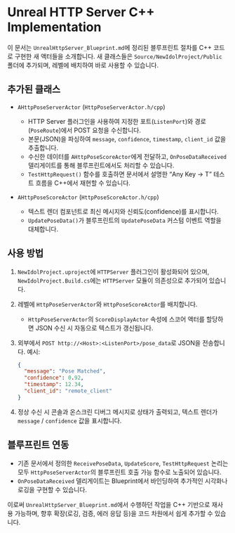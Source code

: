 # Unreal HTTP Server C++ Implementation

이 문서는 `UnrealHttpServer_Blueprint.md`에 정리된 블루프린트 절차를 C++ 코드로 구현한 새 액터들을 소개합니다. 새 클래스들은 `Source/NewIdolProject/Public` 폴더에 추가되며, 레벨에 배치하여 바로 사용할 수 있습니다.

## 추가된 클래스

- `AHttpPoseServerActor` (`HttpPoseServerActor.h/cpp`)
  - HTTP Server 플러그인을 사용하여 지정한 포트(`ListenPort`)와 경로(`PoseRoute`)에서 POST 요청을 수신합니다.
  - 본문(JSON)을 파싱하여 `message`, `confidence`, `timestamp`, `client_id` 값을 추출합니다.
  - 수신한 데이터를 `AHttpPoseScoreActor`에게 전달하고, `OnPoseDataReceived` 델리게이트를 통해 블루프린트에서도 처리할 수 있습니다.
  - `TestHttpRequest()` 함수를 호출하면 문서에서 설명한 “Any Key → T” 테스트 흐름을 C++에서 재현할 수 있습니다.

- `AHttpPoseScoreActor` (`HttpPoseScoreActor.h/cpp`)
  - 텍스트 렌더 컴포넌트로 최신 메시지와 신뢰도(confidence)를 표시합니다.
  - `UpdatePoseData()`가 블루프린트의 `UpdatePoseData` 커스텀 이벤트 역할을 대체합니다.

## 사용 방법

1. `NewIdolProject.uproject`에 `HTTPServer` 플러그인이 활성화되어 있으며, `NewIdolProject.Build.cs`에는 `HTTPServer` 모듈이 의존성으로 추가되어 있습니다.
2. 레벨에 `HttpPoseServerActor`와 `HttpPoseScoreActor`를 배치합니다.
   - `HttpPoseServerActor`의 `ScoreDisplayActor` 속성에 스코어 액터를 할당하면 JSON 수신 시 자동으로 텍스트가 갱신됩니다.
3. 외부에서 `POST http://<Host>:<ListenPort>/pose_data`로 JSON을 전송합니다. 예시:

   ```json
   {
     "message": "Pose Matched",
     "confidence": 0.92,
     "timestamp": 12.34,
     "client_id": "remote_client"
   }
   ```

4. 정상 수신 시 콘솔과 온스크린 디버그 메시지로 상태가 출력되고, 텍스트 렌더가 `message` / `confidence` 값을 표시합니다.

## 블루프린트 연동

- 기존 문서에서 정의한 `ReceivePoseData`, `UpdateScore`, `TestHttpRequest` 논리는 모두 `HttpPoseServerActor`의 블루프린트 호출 가능 함수로 노출되어 있습니다.
- `OnPoseDataReceived` 델리게이트는 Blueprint에서 바인딩하여 추가적인 시각화나 로깅을 구현할 수 있습니다.

이로써 `UnrealHttpServer_Blueprint.md`에서 수행하던 작업을 C++ 기반으로 재사용 가능하며, 향후 확장(로깅, 검증, 에러 응답 등)을 코드 차원에서 쉽게 추가할 수 있습니다.


